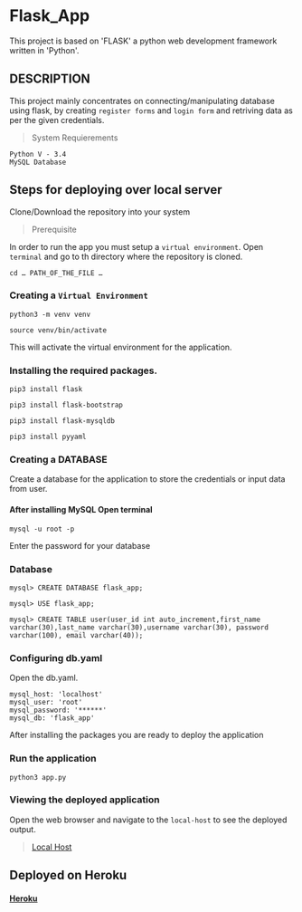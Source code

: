 # Flask_App

This project is based on 'FLASK' a python web development framework written in 'Python'.

## DESCRIPTION

This project mainly concentrates on connecting/manipulating database using flask, by creating `register forms` and `login form` and retriving data as per the given credentials.

> System Requierements
```shell
Python V - 3.4
MySQL Database
```

## Steps for deploying over local server

Clone/Download the repository into your system

> Prerequisite

In order to run the app you must setup a `virtual environment`.
Open `terminal` and go to th directory where the repository is cloned.
```shell
cd … PATH_OF_THE_FILE …
```
### Creating a `Virtual Environment`

```shell
python3 -m venv venv
```
```shell
source venv/bin/activate
```
This will activate the virtual environment for the application.

### Installing the required packages. 
```shell
pip3 install flask
```
```shell
pip3 install flask-bootstrap
```
```shell
pip3 install flask-mysqldb
```
```shell
pip3 install pyyaml
```
### Creating a DATABASE

Create a database for the application to store the credentials or input data from user.
#### After installing MySQL Open terminal
```shell
mysql -u root -p
```
Enter the password for your database

### Database 
```shell
mysql> CREATE DATABASE flask_app;
```
```shell
mysql> USE flask_app;
```

```shell
mysql> CREATE TABLE user(user_id int auto_increment,first_name varchar(30),last_name varchar(30),username varchar(30), password varchar(100), email varchar(40));
```
### Configuring db.yaml
Open the db.yaml.

```shell
mysql_host: 'localhost'
mysql_user: 'root'
mysql_password: '******'
mysql_db: 'flask_app'
```

After installing the packages you are ready to deploy the application

### Run the application
```shell
python3 app.py
```

### Viewing the deployed application
Open the web browser and navigate to the `local-host` to see the deployed output.
> [Local Host](http://127.0.0.1:5000/)

## Deployed on Heroku
#### [Heroku](https://fierce-brook-79447.herokuapp.com/)
